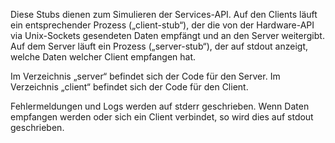 Diese Stubs dienen zum Simulieren der Services-API. Auf den Clients läuft ein entsprechender Prozess
(„client-stub“), der die von der Hardware-API via Unix-Sockets gesendeten Daten empfängt und an den
Server weitergibt. Auf dem Server läuft ein Prozess („server-stub“), der auf stdout anzeigt, welche
Daten welcher Client empfangen hat.

Im Verzeichnis „server“ befindet sich der Code für den Server. Im Verzeichnis „client“ befindet sich
der Code für den Client.

Fehlermeldungen und Logs werden auf stderr geschrieben. Wenn Daten empfangen werden oder sich ein
Client verbindet, so wird dies auf stdout geschrieben.
